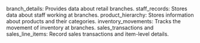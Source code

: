 branch_details: Provides data about retail branches.
staff_records: Stores data about staff working at branches.
product_hierarchy: Stores information about products and their categories.
inventory_movements: Tracks the movement of inventory at branches.
sales_transactions and sales_line_items: Record sales transactions and item-level details.
